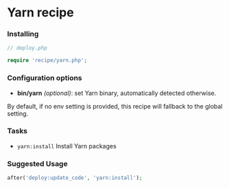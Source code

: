 # Yarn recipe

### Installing

```php
// deploy.php

require 'recipe/yarn.php';
```

### Configuration options

- **bin/yarn** *(optional)*: set Yarn binary, automatically detected otherwise.

By default, if no env setting is provided, this recipe will fallback to the global setting.

### Tasks

- `yarn:install` Install Yarn packages

### Suggested Usage

```php
after('deploy:update_code', 'yarn:install');
```
